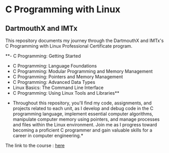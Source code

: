 # C Programming with Linux
## DartmouthX and IMTx

This repository documents my journey through the DartmouthX and IMTx's C Programming with Linux Professional Certificate program.

**- C Programming: Getting Started
- C Programming: Language Foundations
- C Programming: Modular Programming and Memory Management
- C Programming: Pointers and Memory Management
- C Programming: Advanced Data Types
- Linux Basics: The Command Line Interface
- C Programming: Using Linux Tools and Libraries**

* Throughout this repository, you'll find my code, assignments, and projects related to each unit, as I develop and debug code in the C programming language, implement essential computer algorithms, manipulate computer memory using pointers, and manage processes and files within the Linux environment. Join me as I progress toward becoming a proficient C programmer and gain valuable skills for a career in computer engineering.*

The link to the course : [here](https://www.edx.org/certificates/professional-certificate/dartmouth-imtx-c-programming-with-linux)
